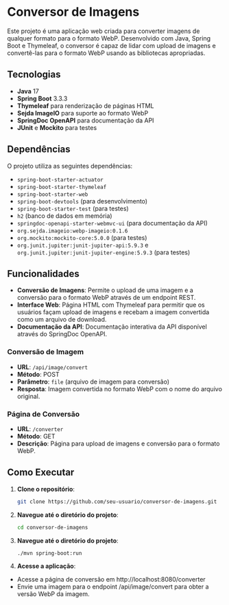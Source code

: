 # Conversor de Imagens

Este projeto é uma aplicação web criada para converter imagens de qualquer formato para o formato WebP. Desenvolvido com Java, Spring Boot e Thymeleaf, o conversor é capaz de lidar com upload de imagens e convertê-las para o formato WebP usando as bibliotecas apropriadas.

## Tecnologias

- **Java** 17
- **Spring Boot** 3.3.3
- **Thymeleaf** para renderização de páginas HTML
- **Sejda ImageIO** para suporte ao formato WebP
- **SpringDoc OpenAPI** para documentação da API
- **JUnit** e **Mockito** para testes

## Dependências

O projeto utiliza as seguintes dependências:

- `spring-boot-starter-actuator`
- `spring-boot-starter-thymeleaf`
- `spring-boot-starter-web`
- `spring-boot-devtools` (para desenvolvimento)
- `spring-boot-starter-test` (para testes)
- `h2` (banco de dados em memória)
- `springdoc-openapi-starter-webmvc-ui` (para documentação da API)
- `org.sejda.imageio:webp-imageio:0.1.6`
- `org.mockito:mockito-core:5.0.0` (para testes)
- `org.junit.jupiter:junit-jupiter-api:5.9.3` e `org.junit.jupiter:junit-jupiter-engine:5.9.3` (para testes)

## Funcionalidades

- **Conversão de Imagens**: Permite o upload de uma imagem e a conversão para o formato WebP através de um endpoint REST.
- **Interface Web**: Página HTML com Thymeleaf para permitir que os usuários façam upload de imagens e recebam a imagem convertida como um arquivo de download.
- **Documentação da API**: Documentação interativa da API disponível através do SpringDoc OpenAPI.

### Conversão de Imagem

- **URL**: `/api/image/convert`
- **Método**: POST
- **Parâmetro**: `file` (arquivo de imagem para conversão)
- **Resposta**: Imagem convertida no formato WebP com o nome do arquivo original.

### Página de Conversão

- **URL**: `/converter`
- **Método**: GET
- **Descrição**: Página para upload de imagens e conversão para o formato WebP.

## Como Executar

1. **Clone o repositório**:
   ```bash
   git clone https://github.com/seu-usuario/conversor-de-imagens.git

2. **Navegue até o diretório do projeto**:
    ```bash
    cd conversor-de-imagens

3. **Navegue até o diretório do projeto**:
    ```bash
    ./mvn spring-boot:run

3. **Acesse a aplicação**:
- Acesse a página de conversão em http://localhost:8080/converter
- Envie uma imagem para o endpoint /api/image/convert para obter a versão WebP da imagem.